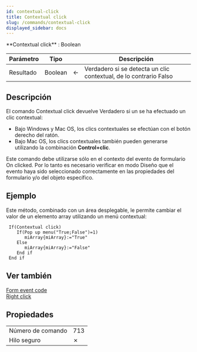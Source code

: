 ```yaml
---
id: contextual-click
title: Contextual click
slug: /commands/contextual-click
displayed_sidebar: docs
---
```


<!--REF #_command_.Contextual click.Syntax-->**Contextual click**  : Boolean<!-- END REF-->
<!--REF #_command_.Contextual click.Params-->
| Parámetro | Tipo |  | Descripción |
| --- | --- | --- | --- |
| Resultado | Boolean | &#8592; | Verdadero si se detecta un clic contextual, de lo contrario Falso |

<!-- END REF-->

## Descripción 

<!--REF #_command_.Contextual click.Summary-->El comando Contextual click devuelve Verdadero si un se ha efectuado un clic contextual:

* Bajo Windows y Mac OS, los clics contextuales se efectúan con el botón derecho del ratón.<!-- END REF-->
* Bajo Mac OS, los clics contextuales también pueden generarse utilizando la combinación **Control+clic**.

Este comando debe utilizarse sólo en el contexto del evento de formulario On clicked. Por lo tanto es necesario verificar en modo Diseño que el evento haya sido seleccionado correctamente en las propiedades del formulario y/o del objeto específico. 

## Ejemplo 

Este método, combinado con un área desplegable, le permite cambiar el valor de un elemento array utilizando un menú contextual: 

```4d
 If(Contextual click)
    If(Pop up menu("True;False")=1)
       miArray{miArray}:="True"
    Else
       miArray{miArray}:="False"
    End if
 End if
```

## Ver también 

[Form event code](../commands/form-event-code.md)  
[Right click](right-click.md)  

## Propiedades

|  |  |
| --- | --- |
| Número de comando | 713 |
| Hilo seguro | &cross; |


